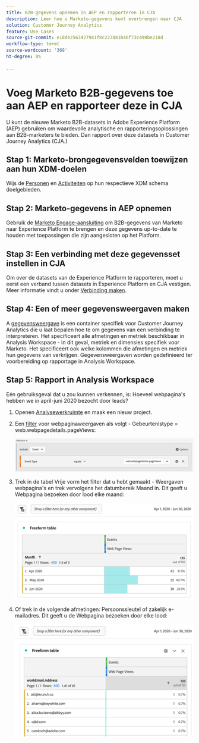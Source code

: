 ```yaml
---
title: B2B-gegevens opnemen in AEP en rapporteren in CJA
description: Leer hoe u Marketo-gegevens kunt overbrengen naar CJA
solution: Customer Journey Analytics
feature: Use Cases
source-git-commit: e18de2563427941f8c227881b46f73c490be218d
workflow-type: tm+mt
source-wordcount: '368'
ht-degree: 0%

---
```



# Voeg Marketo B2B-gegevens toe aan AEP en rapporteer deze in CJA

U kunt de nieuwe Marketo B2B-datasets in Adobe Experience Platform (AEP) gebruiken om waardevolle analytische en rapporteringsoplossingen aan B2B-marketers te bieden. Dan rapport over deze datasets in Customer Journey Analytics (CJA.)

## Stap 1: Marketo-brongegevensvelden toewijzen aan hun XDM-doelen

Wijs de [Personen](https://experienceleague.adobe.com/docs/experience-platform/sources/connectors/adobe-applications/mapping/marketo.html?lang=en#persons) en [Activiteiten](https://experienceleague.adobe.com/docs/experience-platform/sources/connectors/adobe-applications/mapping/marketo.html?lang=en#activities) op hun respectieve XDM schema doelgebieden.

## Stap 2: Marketo-gegevens in AEP opnemen

Gebruik de [Marketo Engage-aansluiting](https://experienceleague.adobe.com/docs/experience-platform/sources/connectors/adobe-applications/marketo/marketo.html?lang=en) om B2B-gegevens van Marketo naar Experience Platform te brengen en deze gegevens up-to-date te houden met toepassingen die zijn aangesloten op het Platform.

## Stap 3: Een verbinding met deze gegevensset instellen in CJA

Om over de datasets van de Experience Platform te rapporteren, moet u eerst een verband tussen datasets in Experience Platform en CJA vestigen. Meer informatie vindt u onder [Verbinding maken](https://experienceleague.adobe.com/docs/analytics-platform/using/cja-connections/create-connection.html?lang=en).

## Stap 4: Een of meer gegevensweergaven maken

A [gegevensweergave](/help/data-views/data-views.md) is een container specifiek voor Customer Journey Analytics die u laat bepalen hoe te om gegevens van een verbinding te interpreteren. Het specificeert alle afmetingen en metriek beschikbaar in Analysis Workspace - in dit geval, metriek en dimensies specifiek voor Marketo. Het specificeert ook welke kolommen die afmetingen en metriek hun gegevens van verkrijgen. Gegevensweergaven worden gedefinieerd ter voorbereiding op rapportage in Analysis Workspace.

## Stap 5: Rapport in Analysis Workspace

Eén gebruiksgeval dat u zou kunnen verkennen, is: Hoeveel webpagina&#39;s hebben we in april-juni 2020 bezocht door leads?

1. Openen [Analysewerkruimte](/help/analysis-workspace/home.md) en maak een nieuw project.

1. Een [filter](/help/components/filters/create-filters.md) voor webpaginaweergaven als volgt - Gebeurtenistype = web.webpagedetails.pageViews:

   ![](assets/marketo-filter.png)

1. Trek in de tabel Vrije vorm het filter dat u hebt gemaakt - Weergaven webpagina&#39;s en trek vervolgens het datumbereik Maand in. Dit geeft u Webpagina bezoeken door lood elke maand:

   ![](assets/marketo-freeform.png)

1. Of trek in de volgende afmetingen: Persoonssleutel of zakelijk e-mailadres. Dit geeft u de Webpagina bezoeken door elke lood:

   ![](assets/marketo-freeform2.png)
